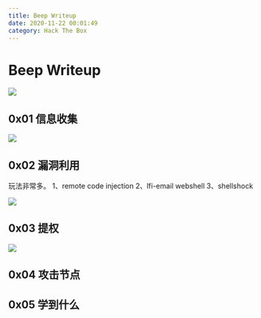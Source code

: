 ```yaml
---
title: Beep Writeup
date: 2020-11-22 00:01:49
category: Hack The Box
---
```


# Beep Writeup

![](./0.png)

## 0x01 信息收集

![](./1.png)

## 0x02 漏洞利用

玩法非常多。
1、remote code injection
2、lfi-email webshell
3、shellshock

![](./7.png)


## 0x03 提权

![](./8.png)

## 0x04 攻击节点


## 0x05 学到什么